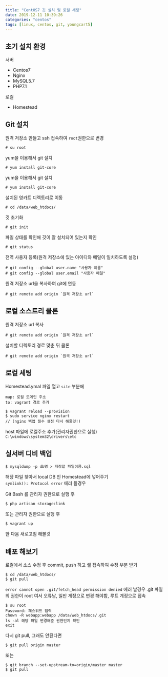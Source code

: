 ```yaml
---
title: "CentOS7 깃 설치 및 로컬 세팅"
date: 2019-12-11 10:39:26
categories: "centos"
tags: [linux, centos, git, youngcart5]
---
```


## 초기 설치 환경

서버
* Centos7
* Nginx
* MySQL5.7
* PHP7.1

로컬
* Homestead

<!-- more -->

## Git 설치

원격 저장소 만들고 ssh 접속하여 `root`권한으로 변경
```
# su root
```

yum을 이용해서 git 설치
```
# yum install git-core
```

yum을 이용해서 git 설치
```
# yum install git-core
```

설치된 영카트 디렉토리로 이동
```
# cd /data/web_htdocs/
```

깃 초기화
```
# git init
```

파일 상태를 확인해 깃이 잘 설치되어 있는지 확인
```
# git status
```

전역 사용자 등록(원격 저장소에 있는 아이디와 메일이 일치하도록 설정)
```
# git config --global user.name "사용자 이름"
# git config --global user.email "사용자 메일"
```

원격 저장소 url을 복사하여 git에 연동
```
# git remote add origin `원격 저장소 url`
```

## 로컬 소스트리 클론

원격 저장소 url 복사
```
# git remote add origin `원격 저장소 url`
```

설치할 디렉토리 경로 맞춘 뒤 클론
```
# git remote add origin `원격 저장소 url`
```

## 로컬 세팅

Homestead.ymal 파일 열고 `site` 부분에
```
map: 로컬 도메인 주소
to: vagrant 경로 추가
```

```
$ vagrant reload --provision
$ sudo service nginx restart
// (nginx 백업 필수 설정 다시 해줄것!)
```

host 파일에 로컬주소 추가(관리자권한으로 실행)  
`C:\windows\system32\drivers\etc`

## 실서버 디비 백업

```
$ mysqldump -p db명 > 저장할 파일이름.sql
```
해당 파일 찾아서 local DB 인 Homestead에 넣어주기  
`symlink(): Protocol error` 에러 뜰경우

Git Bash 를 관리자 권한으로 실행 후
```
$ php artisan storage:link
```

또는 관리자 권한으로 실행 후
```
$ vagrant up
```
한 다음 새로고침 해볼것

## 배포 해보기

로컬에서 소스 수정 후 commit, push 하고 쉘 접속하여 수정 부분 받기
```
$ cd /data/web_htdocs/
$ git pull
```
`error cannot open .git/fetch_head permission denied` 에러 날경우
.git 파일의 권한이 root 여서 오류남, 일반 계정으로 변경 해야함, 루트 계정으로 접속

```
$ su root
Password: 패스워드 입력
chown -R webapp:webapp /data/web_htdocs/.git
ls -al 해당 파일 변경해준 권한인지 확인
exit
```

다시 git pull, 그래도 안된다면
```
$ git pull origin master
```

또는
```
$ git branch --set-upstream-to=origin/master master
$ git pull
```
